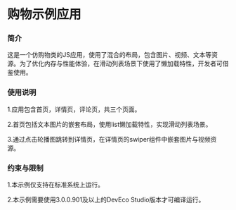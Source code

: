 # 购物示例应用

### 简介

这是一个仿购物类的JS应用，使用了混合的布局，包含图片、视频、文本等资源。为了优化内存与性能体验，在滑动列表场景下使用了懒加载特性，开发者可借鉴使用。

### 使用说明

1.应用包含首页，详情页，评论页，共三个页面。

2.首页包括文本图片的嵌套布局，使用list懒加载特性，实现滑动列表场景。

3.通过点击轮播图跳转到详情页，在详情页的swiper组件中嵌套图片与视频资源。

### 约束与限制

1.本示例仅支持在标准系统上运行。

2.本示例需要使用3.0.0.901及以上的DevEco Studio版本才可编译运行。
